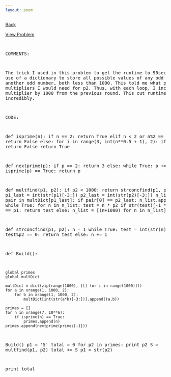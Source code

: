 ```yaml
---
layout: poem
---
```



<html><head><title>Euler - Problem 134</title>
<script type="text/javascript">

  var _gaq = _gaq || [];
  _gaq.push(['_setAccount', 'UA-16960753-5']);
  _gaq.push(['_trackPageview']);

  (function() {
    var ga = document.createElement('script'); ga.type = 'text/javascript'; ga.async = true;
    ga.src = ('https:' == document.location.protocol ? 'https://ssl' : 'http://www') + '.google-analytics.com/ga.js';
    var s = document.getElementsByTagName('script')[0]; s.parentNode.insertBefore(ga, s);
  })();

</script></head><body><p><a href="../index.html">Back</a></p>
<p><a href="http://projecteuler.net/problem=134" target="_blank">View Problem</a></p>
<pre>

COMMENTS:

The trick I used in this problem to get the runtime to 90sec is the use of a dictionary to 
store all possible values of any odd number times another odd number, both less than 1000. 
This told me what possible multipliers I would need for p2. Thus, with each loop, I 
increased each multiplier by 1000 from the previous round. This cut runtime down 
incredibly.


CODE:

def isprime(n):
	if n == 2:
		return True
	elif n < 2 or n%2 == 0:
		return False
	else:
		for i in range(3, int(n**0.5 + 1), 2):
			if n%i == 0: return False
		return True

def nextprime(p):
	if p == 2:
		return 3
	else:
		while True:
			p += 2
			if isprime(p) == True:
				return p

def multfind(p1, p2):
	if p2 < 1000:
		return strconcfind(p1, p2)
	p1_last = int(str(p1)[-3:])
	p2_last = int(str(p2)[-3:])
	n_list = []
	for pair in multDict[p1_last]:
		if pair[0] == p2_last:
			n_list.append(pair[1])
	while True:
		for n in n_list:
			test = n * p2
			if str(test)[-1 * len(p1):] == p1:
				return test
			else:
				n_list = [(n+1000) for n in n_list]

def strconcfind(p1, p2):
	n = 1
	while True:
		test = int(str(n) + p1)
		if test%p2 == 0:
			return test
		else:
			n += 1

def Build():
	
	global primes
	global multDict
		
	multDict = dict(zip(range(1000), [[] for i in range(1000)]))
	for a in xrange(1, 1000, 2):
		for b in xrange(1, 1000, 2):
			multDict[int(str(a*b)[-3:])].append((a,b))
			
	primes = []
	for n in xrange(7, 10**6):
		if isprime(n) == True:
			primes.append(n)
	primes.append(nextprime(primes[-1]))
	


Build()
p1 = '5'
total = 0
for p2 in primes:
	print p2
	S = multfind(p1, p2)
	total += S
	p1 = str(p2)

print total

</pre></body></html>
